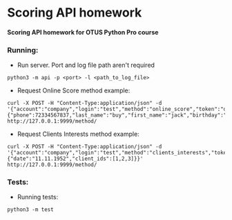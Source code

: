 # Scoring API homework

#### Scoring API homework for OTUS Python Pro course


### Running:
* Run server. Port and log file path aren't required
```shell
python3 -m api -p <port> -l <path_to_log_file>
```
* Request Online Score method example:
```shell
curl -X POST -H "Content-Type:application/json" -d '{"account":"company","login":"test","method":"online_score","token":"d3c53f4116f8d0b05a56acff0910b68ff3c3ad990a995c98e4a0f9c6eacfbbb42eb5fe0b9bc1580be27a0cfa8cbd4cbeabd9c5e4cc3ddd362eb0a820bd555ff3","arguments":{"phone":72334567837,"last_name":"buy","first_name":"jack","birthday":"11.11.1952","gender":1}}' http://127.0.0.1:9999/method/
```
* Request Clients Interests method example:
```shell
curl -X POST -H "Content-Type:application/json" -d '{"account":"company","login":"test","method":"clients_interests","token":"d3c53f4116f8d0b05a56acff0910b68ff3c3ad990a995c98e4a0f9c6eacfbbb42eb5fe0b9bc1580be27a0cfa8cbd4cbeabd9c5e4cc3ddd362eb0a820bd555ff3","arguments":{"date":"11.11.1952","client_ids":[1,2,3]}}' http://127.0.0.1:9999/method/
```

### Tests:

* Running tests:
```shell
python3 -m test
```